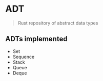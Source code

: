 # ADT
> Rust repository of abstract data types

## ADTs implemented 
- Set
- Sequence
- Stack
- Queue
- Deque
